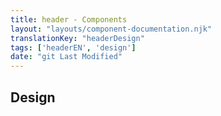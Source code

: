 ```yaml
---
title: header - Components
layout: "layouts/component-documentation.njk"
translationKey: "headerDesign"
tags: ['headerEN', 'design']
date: "git Last Modified"
---
```


## Design